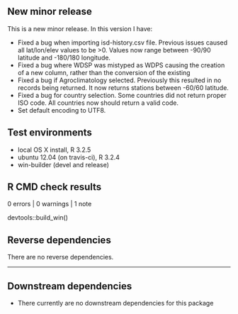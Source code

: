 
## New minor release
This is a new minor release. In this version I have:
  * Fixed a bug when importing isd-history.csv file. Previous issues caused all lat/lon/elev values to be >0. Values now range between -90/90 latitude and -180/180 longitude.
  * Fixed a bug where WDSP was mistyped as WDPS causing the creation of a new column, rather than the conversion of the existing
  * Fixed a bug if Agroclimatology selected. Previously this resulted in no records being returned. It now returns stations between -60/60 latitude.
  * Fixed a bug for country selection. Some countries did not return proper ISO code. All countries now should return a valid code.
  * Set default encoding to UTF8.
  
## Test environments
* local OS X install, R 3.2.5
* ubuntu 12.04 (on travis-ci), R 3.2.4
* win-builder (devel and release)

## R CMD check results

0 errors | 0 warnings | 1 note

devtools::build_win()

## Reverse dependencies

There are no reverse dependencies.

---
## Downstream dependencies
* There currently are no downstream dependencies for this package
